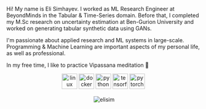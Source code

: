Hi! My name is Eli Simhayev. 
I worked as ML Research Engineer at BeyondMinds in the Tabular & Time-Series domain. 
Before that, I completed my M.Sc research on uncertainty estimation at Ben-Gurion University
and worked on generating tabular synthetic data using GANs.

I'm passionate about applied research and ML systems in large-scale. Programming & Machine Learning are important aspects of my personal life, as well as professional. 

In my free time, I like to practice Vipassana meditation 🙂

<p align="center">
  <img src="https://upload.wikimedia.org/wikipedia/commons/3/35/Tux.svg" alt="linux" width="40" height="40"/>
  <img src="https://raw.githubusercontent.com/prplx/svg-logos/master/svg/docker.svg" alt="docker" width="40" height="40"/> 
  <img src="https://upload.wikimedia.org/wikipedia/commons/c/c3/Python-logo-notext.svg" alt="python" width="40" height="40"/>
  <img src="https://www.vectorlogo.zone/logos/tensorflow/tensorflow-icon.svg" alt="tensorflow" width="40" height="40"/> 
  <img src="https://www.vectorlogo.zone/logos/pytorch/pytorch-icon.svg" alt="pytorch" width="40" height="40"/> 
</p>

<p align="center">&nbsp;<img align="center" src="https://github-readme-stats.vercel.app/api?username=elisim&show_icons=true&hide_border=true&hide_title=true&include_all_commits=true" alt="elisim" /></p>

<!--
**elisim/elisim** is a ✨ _special_ ✨ repository because its `README.md` (this file) appears on your GitHub profile.

Here are some ideas to get you started:

- 🔭 I’m currently working on ...
- 🌱 I’m currently learning ...
- 👯 I’m looking to collaborate on ...
- 🤔 I’m looking for help with ...
- 💬 Ask me about ...
- 📫 How to reach me: ...
- 😄 Pronouns: ...
- ⚡ Fun fact: ...
-->
